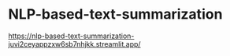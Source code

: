 # NLP-based-text-summarization

https://nlp-based-text-summarization-juvi2ceyappzxw6sb7nhjkk.streamlit.app/

